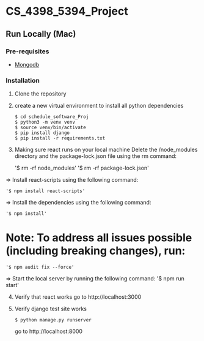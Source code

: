 # CS_4398_5394_Project

## Run Locally (Mac)

### Pre-requisites

* [Mongodb](https://www.mongodb.com/) 

### Installation 

1. Clone the repository
2. create a new virtual environment to install all python dependencies
    
    `$ cd schedule_software_Proj`   
    `$ python3 -m venv venv`  
    `$ source venv/bin/activate`   
    `$ pip install django`      
    `$ pip install -r requirements.txt`

3. Making sure react runs on your local machine 
Delete the /node_modules directory and the package-lock.json file using the rm command:

    '$ rm -rf node_modules'
    '$ rm -rf package-lock.json'

=> Install react-scripts using the following command:

    '$ npm install react-scripts'

=> Install the dependencies using the following command:

    '$ npm install'

# Note: To address all issues possible (including breaking changes), run:
    '$ npm audit fix --force'

=> Start the local server by running the following command:
    '$ npm run start'

4. Verify that react works 
   go to http://localhost:3000


4. Verify django test site works

    `$ python manage.py runserver`

   go to http://localhost:8000
   


